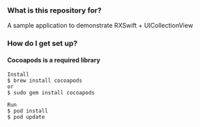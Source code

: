 ### What is this repository for? ###

A sample application to demonstrate RXSwift + UICollectionView

### How do I get set up? ###

#### Cocoapods is a required library ####
    Install
    $ brew install cocoapods
    or
    $ sudo gem install cocoapods

    Run
    $ pod install
    $ pod update
